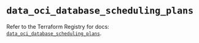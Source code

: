 # `data_oci_database_scheduling_plans`

Refer to the Terraform Registry for docs: [`data_oci_database_scheduling_plans`](https://registry.terraform.io/providers/oracle/oci/7.19.0/docs/data-sources/database_scheduling_plans).

